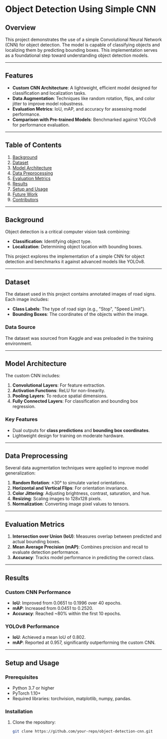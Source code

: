 # Object Detection Using Simple CNN

## Overview
This project demonstrates the use of a simple Convolutional Neural Network (CNN) for object detection. The model is capable of classifying objects and localizing them by predicting bounding boxes. This implementation serves as a foundational step toward understanding object detection models.

---

## Features
- **Custom CNN Architecture**: A lightweight, efficient model designed for classification and localization tasks.
- **Data Augmentation**: Techniques like random rotation, flips, and color jitter to improve model robustness.
- **Evaluation Metrics**: IoU, mAP, and accuracy for assessing model performance.
- **Comparison with Pre-trained Models**: Benchmarked against YOLOv8 for performance evaluation.

---

## Table of Contents
1. [Background](#background)
2. [Dataset](#dataset)
3. [Model Architecture](#model-architecture)
4. [Data Preprocessing](#data-preprocessing)
5. [Evaluation Metrics](#evaluation-metrics)
6. [Results](#results)
7. [Setup and Usage](#setup-and-usage)
8. [Future Work](#future-work)
9. [Contributors](#contributors)

---

## Background
Object detection is a critical computer vision task combining:
- **Classification**: Identifying object type.
- **Localization**: Determining object location with bounding boxes.

This project explores the implementation of a simple CNN for object detection and benchmarks it against advanced models like YOLOv8.

---

## Dataset
The dataset used in this project contains annotated images of road signs. Each image includes:
- **Class Labels**: The type of road sign (e.g., "Stop", "Speed Limit").
- **Bounding Boxes**: The coordinates of the objects within the image.

### Data Source
The dataset was sourced from Kaggle and was preloaded in the training environment.

---

## Model Architecture
The custom CNN includes:
1. **Convolutional Layers**: For feature extraction.
2. **Activation Functions**: ReLU for non-linearity.
3. **Pooling Layers**: To reduce spatial dimensions.
4. **Fully Connected Layers**: For classification and bounding box regression.

### Key Features
- Dual outputs for **class predictions** and **bounding box coordinates**.
- Lightweight design for training on moderate hardware.

---

## Data Preprocessing
Several data augmentation techniques were applied to improve model generalization:
1. **Random Rotation**: ±30° to simulate varied orientations.
2. **Horizontal and Vertical Flips**: For orientation invariance.
3. **Color Jittering**: Adjusting brightness, contrast, saturation, and hue.
4. **Resizing**: Scaling images to 128x128 pixels.
5. **Normalization**: Converting image pixel values to tensors.

---

## Evaluation Metrics
1. **Intersection over Union (IoU)**: Measures overlap between predicted and actual bounding boxes.
2. **Mean Average Precision (mAP)**: Combines precision and recall to evaluate detection performance.
3. **Accuracy**: Tracks model performance in predicting the correct class.

---

## Results
### Custom CNN Performance
- **IoU**: Improved from 0.0651 to 0.1996 over 40 epochs.
- **mAP**: Increased from 0.0451 to 0.2520.
- **Accuracy**: Reached ~80% within the first 10 epochs.

### YOLOv8 Performance
- **IoU**: Achieved a mean IoU of 0.802.
- **mAP**: Reported at 0.957, significantly outperforming the custom CNN.

---

## Setup and Usage
### Prerequisites
- Python 3.7 or higher
- PyTorch 1.10+
- Required libraries: torchvision, matplotlib, numpy, pandas.

### Installation
1. Clone the repository:
   ```bash
   git clone https://github.com/your-repo/object-detection-cnn.git
